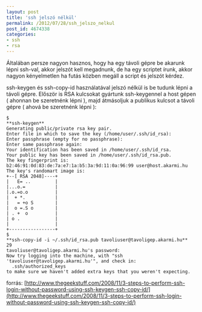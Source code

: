 ```yaml
---
layout: post
title: 'ssh jelszó nélkül'
permalink: /2012/07/28/ssh_jelszo_nelkul
post_id: 4674338
categories: 
- ssh
- rsa
---
```


Általában persze nagyon hasznos, hogy ha egy távoli gépre be akarunk lépni ssh-val, akkor jelszót kell megadnunk, de ha egy scriptet írunk, akkor nagyon kényelmetlen ha futás közben megáll a script és jelszót kérdez.

ssh-keygen és ssh-copy-id használatával jelszó nélkül is be tudunk lépni a távoli gépre. Először is RSA kulcsokat gyártunk ssh-keygennel a host gépen ( ahonnan be szeretnénk lépni ), majd átmásoljuk a publikus kulcsot a távoli gépre ( ahová be szeretnénk lépni ):



```
$ 
**ssh-keygen**
Generating public/private rsa key pair.
Enter file in which to save the key (/home/user/.ssh/id_rsa): 
Enter passphrase (empty for no passphrase): 
Enter same passphrase again: 
Your identification has been saved in /home/user/.ssh/id_rsa.
Your public key has been saved in /home/user/.ssh/id_rsa.pub.
The key fingerprint is:
b2:46:91:0d:83:de:7a:e7:1a:b5:3a:9d:11:0a:96:99 user@host.akarmi.hu
The key's randomart image is:
+--[ RSA 2048]----+
|   E= ..         |
|...o.=           |
|.o.=o.o          |
|  + *.           |
|   = +o S        |
|  o =.S o        |
| . +  o          |
| o .             |
|                 |
+-----------------+
$ 
**ssh-copy-id -i ~/.ssh/id_rsa.pub tavoliuser@tavoligep.akarmi.hu**
29
tavoliuser@tavoligep.akarmi.hu's password: 
Now try logging into the machine, with "ssh 'tavoliuser@tavoligep.akarmi.hu'", and check in:
  .ssh/authorized_keys
to make sure we haven't added extra keys that you weren't expecting.
```

forrás: 
[http://www.thegeekstuff.com/2008/11/3-steps-to-perform-ssh-login-without-password-using-ssh-keygen-ssh-copy-id/](http://www.thegeekstuff.com/2008/11/3-steps-to-perform-ssh-login-without-password-using-ssh-keygen-ssh-copy-id/)